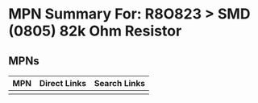 



# MPN Summary For: R8O823 > SMD (0805) 82k Ohm Resistor

## MPNs
  

|MPN|Direct Links|Search Links|
| :--- | :--- | :--- |
||||
